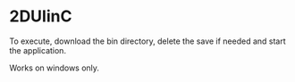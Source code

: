 # 2DUIinC

To execute, download the bin directory, delete the save if needed and start the application.

Works on windows only.
